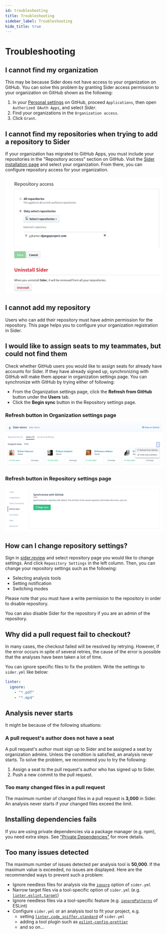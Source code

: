 ```yaml
---
id: troubleshooting
title: Troubleshooting
sidebar_label: Troubleshooting
hide_title: true
---
```


# Troubleshooting

## I cannot find my organization

This may be because Sider does not have access to your organization on GitHub. You can solve this problem by granting Sider access permission to your organization on GitHub shown as the following:

1. In your [Personal settings](https://github.com/settings/applications) on GitHub, proceed `Applications`, then open `Authorized OAuth Apps`, and select _Sider_.
2. Find your organizations in the `Organization access`.
3. Click `Grant`.

## I cannot find my repositories when trying to add a repository to Sider

If your organization has migrated to GitHub Apps, you must include your repositories in the "Repository access" section on GitHub.
Visit the [Sider installation page](https://github.com/apps/sider/installations/new) and select your organization. From there, you can configure repository access for your organization.

![Add a new organization](./assets/repository-access-on-github.png)

## I cannot add my repository

Users who can add their repository must have admin permission for the repository. This page helps you to configure your organization registration in Sider.

## I would like to assign seats to my teammates, but could not find them

Check whether GitHub users you would like to assign seats for already have accounts for Sider. If they have already signed up, synchronizing with GitHub will make them appear in organization settings page. You can synchronize with GitHub by trying either of following:

- From the Organization settings page, click the **Refresh from GitHub** button under the **Users** tab.
- Click the **Begin sync** button in the Repository settings page.

### Refresh button in Organization settings page

![Refresh button](./assets/refresh-from-github-button.png)

### Refresh button in Repository settings page

![Synchronize with GitHub](./assets/synchronize-with-github-button.png)

## How can I change repository settings?

Sign in [sider.review](https://sider.review) and select repository page you would like to change settings. And click `Repository Settings` in the left column. Then, you can change your repository settings such as the following:

- Selecting analysis tools
- Setting notification
- Switching modes

Please note that you must have a write permission to the repository in order to disable repository.

You can also disable Sider for the repository if you are an admin of the repository.

## Why did a pull request fail to checkout?

In many cases, the checkout failed will be resolved by retrying. However, if the error occurs in spite of several retries, the cause of the error is possible that the analyses have been taken a lot of time.

You can ignore specific files to fix the problem. Write the settings to `sider.yml` like below:

```yaml
linter:
  ignore:
    - "*.pdf"
    - "*.mp4"
```

## Analysis never starts

It might be because of the following situations:

### A pull request's author does not have a seat

A pull request's author must sign up to Sider and be assigned a seat by organization admins.
Unless the condition is satisfied, an analysis never starts.
To solve the problem, we recommend you to try the following:

1. Assign a seat to the pull request's author who has signed up to Sider.
2. Push a new commit to the pull request.

### Too many changed files in a pull request

The maximum number of changed files in a pull request is **3,000** in Sider.
An analysis never starts if your changed files exceed the limit.

## Installing dependencies fails

If you are using private dependencies via a package manager (e.g. npm), you need extra steps.
See ["Private Dependencies"](./advanced-settings/private-dependencies.md) for more details.

## Too many issues detected

The maximum number of issues detected per analysis tool is **50,000**.
If the maximum value is exceeded, no issues are displayed.
Here are the recommended ways to prevent such a problem:

- Ignore needless files for analysis via the [`ignore`](./getting-started/custom-configuration.md#ignore) option of `sider.yml`
- Narrow target files via a tool-specific option of `sider.yml` (e.g. [`linter.eslint.target`](./tools/javascript/eslint.md#target))
- Ignore needless files via a tool-specific feature (e.g. [`ignorePatterns`](https://eslint.org/docs/user-guide/configuring#ignoring-files-and-directories) of ESLint)
- Configure `sider.yml` or an analysis tool to fit your project, e.g.
  - setting [`linter.code_sniffer.standard`](./tools/php/code-sniffer.md#standard) of `sider.yml`
  - adding a tool plugin such as [`eslint-config-prettier`](https://www.npmjs.com/package/eslint-config-prettier)
  - and so on...
